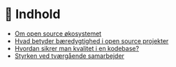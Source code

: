 # 📒 Indhold

- [Om open source økosystemet](/docs/open_source.md)
- [Hvad betyder bæredygtighed i open source projekter](/docs/bæredygtighed_i_open_source.md)
- [Hvordan sikrer man kvalitet i en kodebase?](docs/kvalitet_i_kodebasen.md)
- [Styrken ved tværgående samarbejder](/docs/tvaergående_samarbejde.md)